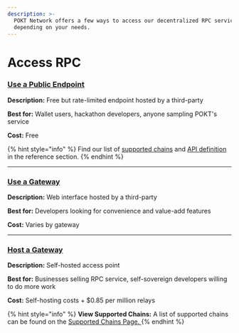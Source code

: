 ```yaml
---
description: >-
  POKT Network offers a few ways to access our decentralized RPC service,
  depending on your needs.
---
```


# Access RPC

### [Use a Public Endpoint ](public-endpoints.md)

**Description:** Free but rate-limited endpoint hosted by a third-party

**Best for:** Wallet users, hackathon developers, anyone sampling POKT's service

**Cost:** Free

{% hint style="info" %}
Find our list of [supported chains](../reference/supported-chains.md) and [API definition](../reference/api-definition.md) in the reference section.&#x20;
{% endhint %}

***

### [Use a Gateway](use-a-gateway/)&#x20;

**Description:** Web interface hosted by a third-party

**Best for:**  Developers looking for convenience and value-add features

**Cost:** Varies by gateway

***

### [Host a Gateway](../gateways/host-a-gateway/)&#x20;

**Description:** Self-hosted access point

**Best for:** Businesses selling RPC service, self-sovereign developers willing to do more work

**Cost:**  Self-hosting costs + $0.85 per million relays

{% hint style="info" %}
**View Supported Chains:** A list of supported chains can be found on the [Supported Chains Page. ](broken-reference)
{% endhint %}
